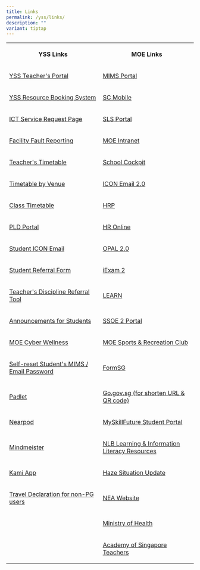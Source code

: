 ```yaml
---
title: Links
permalink: /yss/links/
description: ""
variant: tiptap
---
```

<table><tbody><tr><th rowspan="1" colspan="1"><p>YSS Links</p></th><th rowspan="1" colspan="1"><p>MOE Links</p></th></tr><tr><td rowspan="1" colspan="1"><p><a href="https://sites.google.com/moe.edu.sg/yss-teachers/teachers" rel="noopener noreferrer nofollow" target="_blank">YSS Teacher's Portal</a></p></td><td rowspan="1" colspan="1"><p><a href="https://idp.mims.moe.gov.sg/nidp/app/login" rel="noopener noreferrer nofollow" target="_blank">MIMS Portal</a></p></td></tr><tr><td rowspan="1" colspan="1"><p><a href="https://rbs.avero-tech.com/" rel="noopener noreferrer nofollow" target="_blank">YSS Resource Booking System</a></p></td><td rowspan="1" colspan="1"><p><a href="https://scmobile.moe.edu.sg/login" rel="noopener noreferrer nofollow" target="_blank">SC Mobile</a></p></td></tr><tr><td rowspan="1" colspan="1"><p><a href="https://docs.google.com/forms/d/e/1FAIpQLSeQdaUI35ybm2E5qBBW9xt5UaJvYVnPruYeL1g0Ap9DkuzggA/viewform" rel="noopener noreferrer nofollow" target="_blank">ICT Service Request Page</a></p></td><td rowspan="1" colspan="1"><p><a href="https://vle.learning.moe.edu.sg/login" rel="noopener noreferrer nofollow" target="_blank">SLS Portal</a></p></td></tr><tr><td rowspan="1" colspan="1"><p><a href="https://docs.google.com/forms/d/e/1FAIpQLSd52mydVEfx2QhCPHOXRD-yRCEafEGhia4KYrlwbvMtkA84Cw/viewform" rel="noopener noreferrer nofollow" target="_blank">Facility Fault Reporting</a></p></td><td rowspan="1" colspan="1"><p><a href="https://intranet.moe.gov.sg/" rel="noopener noreferrer nofollow" target="_blank">MOE Intranet</a></p></td></tr><tr><td rowspan="1" colspan="1"><p><a href="/files/Timetables/Teachers%20Timetable/term%204%20week%201%20and%202%20teacher%20timetable2023.pdf" rel="noopener noreferrer nofollow" target="_blank">Teacher's Timetable</a></p></td><td rowspan="1" colspan="1"><p><a href="https://schoolcockpit.moe.gov.sg/" rel="noopener noreferrer nofollow" target="_blank">School Cockpit</a></p></td></tr><tr><td rowspan="1" colspan="1"><p><a href="/files/Timetables/VenueTT/2024_VenueTT_v2.pdf" rel="noopener noreferrer nofollow" target="_blank">Timetable by Venue</a></p></td><td rowspan="1" colspan="1"><p><a href="https://icon.moe.edu.sg/home" rel="noopener noreferrer nofollow" target="_blank">ICON Email 2.0</a></p></td></tr><tr><td rowspan="1" colspan="1"><p><a href="/students/timetable/" rel="noopener noreferrer nofollow" target="_blank">Class Timetable</a></p></td><td rowspan="1" colspan="1"><p><a href="https://www.hrp.gov.sg/" rel="noopener noreferrer nofollow" target="_blank">HRP</a></p></td></tr><tr><td rowspan="1" colspan="1"><p><a href="/parents/pdlp/" rel="noopener noreferrer nofollow" target="_blank">PLD Portal</a></p></td><td rowspan="1" colspan="1"><p><a href="http://intranet.moe.gov.sg/hronline/Pages/Home.aspx" rel="noopener noreferrer nofollow" target="_blank">HR Online</a></p></td></tr><tr><td rowspan="1" colspan="1"><p><a href="https://workspace.google.com/dashboard" rel="noopener noreferrer nofollow" target="_blank">Student ICON Email</a></p></td><td rowspan="1" colspan="1"><p><a href="https://www.opal2.moe.edu.sg/app/learner" rel="noopener noreferrer nofollow" target="_blank">OPAL 2.0</a></p></td></tr><tr><td rowspan="1" colspan="1"><p><a href="https://forms.gle/9wJdoyP5tusj8sCD9" rel="noopener noreferrer nofollow" target="_blank">Student Referral Form</a></p></td><td rowspan="1" colspan="1"><p><a href="https://iexams.seab.gov.sg/login" rel="noopener noreferrer nofollow" target="_blank">iExam 2</a></p></td></tr><tr><td rowspan="1" colspan="1"><p><a href="https://form.gov.sg/6295ca0ec3cb8100127d89d6" rel="noopener noreferrer nofollow" target="_blank">Teacher's Discipline Referral Tool</a></p></td><td rowspan="1" colspan="1"><p><a href="https://learn.gov.sg/" rel="noopener noreferrer nofollow" target="_blank">LEARN</a></p></td></tr><tr><td rowspan="1" colspan="1"><p><a href="/students/announcements/" rel="noopener noreferrer nofollow" target="_blank">Announcements for Students</a></p></td><td rowspan="1" colspan="1"><p><a href="https://ssoe2.moe.edu.sg/sp" rel="noopener noreferrer nofollow" target="_blank">SSOE 2 Portal</a></p></td></tr><tr><td rowspan="1" colspan="1"><p><a href="https://www.moe.gov.sg/education-in-sg/our-programmes/cyber-wellness" rel="noopener noreferrer nofollow" target="_blank">MOE Cyber Wellness</a></p></td><td rowspan="1" colspan="1"><p><a href="https://www.mesrc.net/" rel="noopener noreferrer nofollow" target="_blank">MOE Sports &amp; Recreation Club</a></p></td></tr><tr><td rowspan="1" colspan="1"><p><a href="https://idp.mims.moe.gov.sg/nidp/app/login" rel="noopener noreferrer nofollow" target="_blank">Self-reset Student's MIMS / Email Password</a></p></td><td rowspan="1" colspan="1"><p><a href="https://form.gov.sg/" rel="noopener noreferrer nofollow" target="_blank">FormSG</a></p></td></tr><tr><td rowspan="1" colspan="1"><p><a href="https://yss.padlet.org/" rel="noopener noreferrer nofollow" target="_blank">Padlet</a></p></td><td rowspan="1" colspan="1"><p><a href="https://go.gov.sg/" rel="noopener noreferrer nofollow" target="_blank">Go.gov.sg (for shorten URL &amp; QR code)</a></p></td></tr><tr><td rowspan="1" colspan="1"><p><a href="https://nearpod.com/" rel="noopener noreferrer nofollow" target="_blank">Nearpod</a></p></td><td rowspan="1" colspan="1"><p><a href="https://www.myskillsfuture.gov.sg/content/student/en/secondary.html" rel="noopener noreferrer nofollow" target="_blank">MySkillFuture Student Portal</a></p></td></tr><tr><td rowspan="1" colspan="1"><p><a href="https://www.mindmeister.com/" rel="noopener noreferrer nofollow" target="_blank">Mindmeister</a></p></td><td rowspan="1" colspan="1"><p><a href="https://sure.nlb.gov.sg/" rel="noopener noreferrer nofollow" target="_blank">NLB Learning &amp; Information Literacy Resources</a></p></td></tr><tr><td rowspan="1" colspan="1"><p><a href="https://www.kamiapp.com/" rel="noopener noreferrer nofollow" target="_blank">Kami App</a></p></td><td rowspan="1" colspan="1"><p><a href="https://www.haze.gov.sg/" rel="noopener noreferrer nofollow" target="_blank">Haze Situation Update</a></p></td></tr><tr><td rowspan="1" colspan="1"><p><a href="https://form.gov.sg/6461c57c1af9a80012cbb53d" rel="noopener noreferrer nofollow" target="_blank">Travel Declaration for non-PG users</a></p></td><td rowspan="1" colspan="1"><p><a href="https://www.nea.gov.sg" rel="noopener noreferrer nofollow" target="_blank">NEA Website</a></p></td></tr><tr><td rowspan="1" colspan="1"><p></p></td><td rowspan="1" colspan="1"><p><a href="https://www.moh.gov.sg/" rel="noopener noreferrer nofollow" target="_blank">Ministry of Health</a></p></td></tr><tr><td rowspan="1" colspan="1"><p></p></td><td rowspan="1" colspan="1"><p><a href="https://academyofsingaporeteachers.moe.edu.sg/" rel="noopener noreferrer nofollow" target="_blank">Academy of Singapore Teachers</a></p></td></tr></tbody></table><p></p>